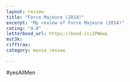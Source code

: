 ```yaml
---
layout: review
title: "Force Majeure (2014)"
excerpt: "My review of Force Majeure (2014)"
rating: "4.0"
letterboxd_url: https://boxd.it/2PWewL
mst3k: 
rifftrax: 
category: movie_review

---
```


#yesAllMen